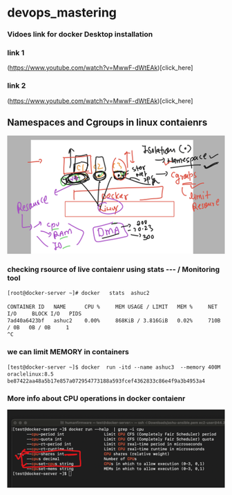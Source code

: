 # devops_mastering

### Vidoes link for docker Desktop installation 


### link 1 
(https://www.youtube.com/watch?v=MwwF-dWtEAk)[click_here]

### link 2 

(https://www.youtube.com/watch?v=MwwF-dWtEAk)[click_here]


## Namespaces and Cgroups in linux contaienrs 

<img src="ns1.png">

### checking rsource of live contaienr using stats --- / Monitoring tool 

```
[root@docker-server ~]# docker   stats  ashuc2 

CONTAINER ID   NAME      CPU %     MEM USAGE / LIMIT   MEM %     NET I/O     BLOCK I/O   PIDS
7ad40a6423bf   ashuc2    0.00%     868KiB / 3.816GiB   0.02%     710B / 0B   0B / 0B     1
^C

```

### we can limit MEMORY in containers 

```
[test@docker-server ~]$ docker  run -itd --name ashuc3  --memory 400M  oraclelinux:8.5 
be87422aa48a5b17e857a072954773188a593fcef4362833c86e4f9a3b4953a4

```

### More info about CPU operations in docker contaienr 

<img src="cpu1.png">

